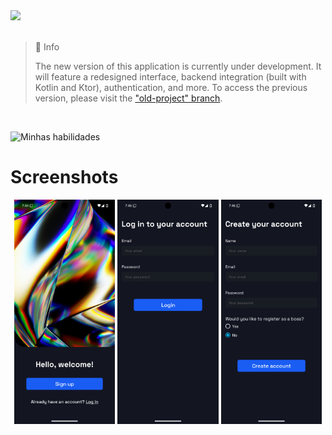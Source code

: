 <img src="https://github.com/user-attachments/assets/25619d0b-f474-4d4e-b79a-a1a1546e1834" width="50%" />
<br>
<br>

> 📘 Info
>
> The new version of this application is currently under development. It will feature a redesigned interface, backend integration (built with Kotlin and Ktor), authentication, and more. To access the previous version, please visit the ["old-project" branch](https://github.com/LucasWithBoots/pontoQR/tree/old-project).

<br>

![Minhas habilidades](https://skillicons.dev/icons?i=ts,react,kotlin,tailwind)

# Screenshots
<p float="left" align="middle">
  <img src="./assets/images/screenshots/homescreen.png" width="32%" />
  <img src="./assets/images/screenshots/login.png" width="32%" /> 
  <img src="./assets/images/screenshots/register.png" width="32%" />
</p>
